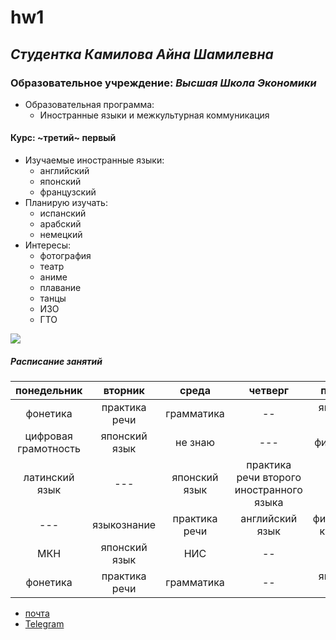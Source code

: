 # hw1
## *Cтудентка* _Камилова Айна Шамилевна_
### Образовательное учреждение: _Высшая Школа Экономики_
+ Образовательная программа:
   - Иностранные языки и межкультурная коммуникация
#### Курс: ~третий~ первый
- Изучаемые иностранные языки:
   + английский
   + японский
   + французский
- Планирую изучать:
   + испанский
   + арабский
   + немецкий
- Интересы:
   + фотография
   + театр
   + аниме
   + плавание
   + танцы
   + ИЗО
   + ГТО
   
![](http://yumenohikari.ru/img/category/japan_art.jpg)

##### _Расписание занятий_
понедельник|вторник|среда|четверг|пятница|суббота|воскресенье
|:---:|:---:|:---:|:---:|:---:|:---:|:---:|
фонетика|практика речи|грамматика|--|японский язык|---|---|
цифровая грамотность|японский язык|не знаю|---|философия|английский язык|---|
латинский язык|---|японский язык|практика речи второго иностранного языка|---|цифровая грамотность|---|
---|языкознание|практика речи|английский язык|физическая культура|дискретная математика|---|
МКН|японский язык|НИС|--|ВКБ|латинский язык|---|
фонетика|практика речи|грамматика|--|японский язык|---|---|

* [почта](mailto:aynakamilova@gmail.com)
* [Telegram](https://t.me/freezing_summer)


